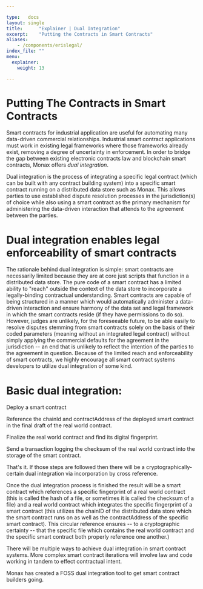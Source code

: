 ```yaml
---

type:   docs
layout: single
title:      "Explainer | Dual Integration"
excerpt:    "Putting the Contracts in Smart Contracts"
aliases:
    - /components/erislegal/
index_file: ""
menu:
  explainer:
    weight: 13

---
```


# Putting The Contracts in Smart Contracts

Smart contracts for industrial application are useful for automating many data-driven commercial relationships. Industrial smart contract applications must work in existing legal frameworks where those frameworks already exist, removing a degree of uncertainty in enforcement. In order to bridge the gap between existing electronic contracts law and blockchain smart contracts, Monax offers *dual integration*.

Dual integration is the process of integrating a specific legal contract (which can be built with any contract building system) into a specific smart contract running on a distributed data store such as Monax. This allows parties to use established dispute resolution processes in the jurisdiction(s) of choice while also using a smart contract as the primary mechanism for administering the data-driven interaction that attends to the agreement between the parties.

# Dual integration enables legal enforceability of smart contracts

The rationale behind dual integration is simple: smart contracts are necessarily limited because they are at core just scripts that function in a distributed data store. The pure code of a smart contract has a limited ability to "reach" outside the context of the data store to incorporate a legally-binding contractual understanding. Smart contracts are capable of being structured in a manner which would automatically administer a data-driven interaction and ensure harmony of the data set and legal framework in which the smart contracts reside (if they have permissions to do so). However, judges are unlikely, for the foreseeable future, to be able easily to resolve disputes stemming from smart contracts solely on the basis of their coded parameters (meaning without an integrated legal contract) without simply applying the commercial defaults for the agreement in the jurisdiction -- an end that is unlikely to reflect the intention of the parties to the agreement in question. Because of the limited reach and enforceability of smart contracts, we highly encourage all smart contract systems developers to utilize dual integration of some kind.

# Basic dual integration:

Deploy a smart contract

Reference the chainId and contractAddress of the deployed smart contract in the final draft of the real world contract.

Finalize the real world contract and find its digital fingerprint.

Send a transaction logging the checksum of the real world contract into the storage of the smart contract.


That's it. If those steps are followed then there will be a cryptographically-certain dual integration via incorporation by cross reference.


Once the dual integration process is finished the result will be a smart contract which references a specific fingerprint of a real world contract (this is called the hash of a file, or sometimes it is called the checksum of a file) and a real world contract which integrates the specific fingerprint of a smart contract (this utilizes the chainID of the distributed data store which the smart contract runs on as well as the contractAddress of the specific smart contract). This circular reference ensures -- to a cryptographic certainty -- that the specific file which contains the real world contract and the specific smart contract both properly reference one another.)

There will be multiple ways to achieve dual integration in smart contract systems. More complex smart contract iterations will involve law and code working in tandem to effect contractual intent. 

Monax has created a FOSS dual integration tool to get smart contract builders going. 